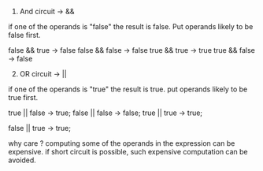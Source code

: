 1. And circuit -> &&

if one of the operands is "false" the result is false. Put operands likely to be false first.

false && true -> false
false && false -> false
true && true -> true
true && false -> false

2. OR circuit -> ||

if one of the operands is "true" the result is true. put operands likely to be true first.

true || false -> true;
false || false -> false;
true || true -> true;

false || true -> true;

why care ?
computing some of the operands in the expression can be expensive. if short circuit is possible, such expensive computation can be avoided.
